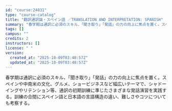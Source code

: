 ```yaml
---
id: "course:24031"
type: "course-catalog"
title: "翻訳通訳論・スペイン語 ／TRANSLATION AND INTERPRETATION: SPANISH"
summary: "春学期は通訳に必須のスキル、「聞き取り」「発話」の力の向上に焦点を置く。スペインや中南米の文化、グルメ、ショービジネスなど幅広いテーマで、シャドーイングやリテンション等、通訳の初期訓練に準じたさまざまな発話演習を実践する。訓練の合間にスペイ…"
tags: []
campus: ""
credits: 2
instructors: []
license: " "
version:
  created_at: "2025-10-09T03:48:57Z"
  updated_at: "2025-10-09T03:48:57Z"
---
```


春学期は通訳に必須のスキル、「聞き取り」「発話」の力の向上に焦点を置く。スペインや中南米の文化、グルメ、ショービジネスなど幅広いテーマで、シャドーイングやリテンション等、通訳の初期訓練に準じたさまざまな発話演習を実践する。訓練の合間にスペイン語と日本語の言語構造の違い、難しさやコツについても考察する。
